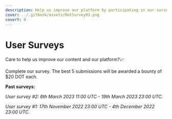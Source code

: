 ```yaml
---
description: Help us improve our platform by participating in our surveys.
cover: ../.gitbook/assets/DotSurvey03.png
coverY: 0
---
```


# User Surveys

Care to help us improve our content and our platform?📈

Complete our survey. The best 5 submissions will be awarded a bounty of $20 DOT each.



**Past surveys:**

_User survey #2: 6th March 2023 11:00 UTC -  19th March 2023 23:00 UTC._

_User survey #1: 17th November 2022 23:00 UTC -  4th December 2022 23:00 UTC._

